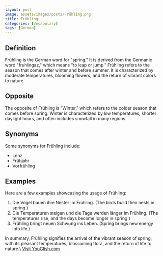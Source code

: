 ```yaml
---
layout: post
image: assets/images/posts/Frühling.png
title: Frühling
categories: [Vocabulary]
tags: [German]
---
```


## Definition
Frühling is the German word for "spring." It is derived from the Germanic word "fruhlingaz," which means "to leap or jump." Frühling refers to the season that comes after winter and before summer. It is characterized by moderate temperatures, blooming flowers, and the return of vibrant colors to nature.

## Opposite
The opposite of Frühling is "Winter," which refers to the colder season that comes before spring. Winter is characterized by low temperatures, shorter daylight hours, and often includes snowfall in many regions.

## Synonyms
Some synonyms for Frühling include:
- Lenz
- Frühjahr
- Vorfrühling

## Examples
Here are a few examples showcasing the usage of Frühling:

1. Die Vögel bauen ihre Nester im Frühling. (The birds build their nests in spring.)
2. Die Temperaturen steigen und die Tage werden länger im Frühling. (The temperatures rise, and the days become longer in spring.)
3. Frühling bringt neuen Schwung ins Leben. (Spring brings new energy into life.)

In summary, Frühling signifies the arrival of the vibrant season of spring, with its pleasant temperatures, blossoming flora, and the return of life to nature.\ <a id="yg-widget-0" class="youglish-widget" data-query="Frühling" data-lang="german" data-components="8412" data-auto-start="0" data-bkg-color="theme_light" data-title="How%20to%20pronounce%20Frühling%20in%20German"  rel="nofollow" href="https://youglish.com">Visit YouGlish.com</a><script async src="https://youglish.com/public/emb/widget.js" charset="utf-8"></script>